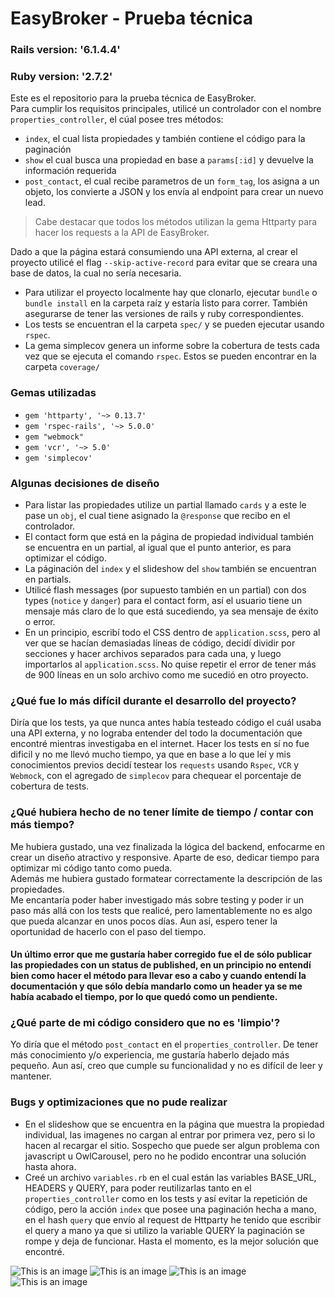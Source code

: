 # EasyBroker - Prueba técnica

### Rails version: '6.1.4.4'
### Ruby version: '2.7.2'

Este es el repositorio para la prueba técnica de EasyBroker. <br>
Para cumplir los requisitos principales, utilicé un controlador con el nombre `properties_controller`, el cúal posee tres métodos: <br>
* `index`, el cual lista propiedades y también contiene el código para la paginación
* `show` el cual busca una propiedad en base a `params[:id]` y devuelve la información requerida
* `post_contact`, el cual recibe parametros de un `form_tag`, los asigna a un objeto, los convierte a JSON y los envía al endpoint para crear un nuevo lead. <br>
> Cabe destacar que todos los métodos utilizan la gema Httparty para hacer los requests a la API de EasyBroker. <br>

Dado a que la página estará consumiendo una API externa, al crear el proyecto utilicé el flag `--skip-active-record` para evitar que se creara una base de datos, la cual no sería necesaria. <br>

* Para utilizar el proyecto localmente hay que clonarlo, ejecutar `bundle` o `bundle install` en la carpeta raíz y estaría listo para correr. También asegurarse de tener las versiones de rails y ruby correspondientes. 
* Los tests se encuentran el la carpeta `spec/` y se pueden ejecutar usando `rspec`. 
* La gema simplecov genera un informe sobre la cobertura de tests cada vez que se ejecuta el comando `rspec`. Estos se pueden encontrar en la carpeta `coverage/`

### Gemas utilizadas
* `gem 'httparty', '~> 0.13.7'`
* `gem 'rspec-rails', '~> 5.0.0'`
* `gem "webmock"`
* `gem 'vcr', '~> 5.0'`
* `gem 'simplecov'`

### Algunas decisiones de diseño
* Para listar las propiedades utilize un partial llamado `cards` y a este le pase un `obj`, el cual tiene asignado la `@response` que recibo en el controlador.
* El contact form que está en la página de propiedad individual también se encuentra en un partial, al igual que el punto anterior, es para optimizar el código.
* La páginación del `index` y el slideshow del `show` también se encuentran en partials.
* Utilicé flash messages (por supuesto también en un partial) con dos types (`notice` y `danger`) para el contact form, así el usuario tiene un mensaje más claro de lo que está sucediendo, ya sea mensaje de éxito o error.
* En un principio, escribí todo el CSS dentro de `application.scss`, pero al ver que se hacían demasiadas líneas de código, decidí dividir por secciones y hacer archivos separados para cada una, y luego importarlos al `application.scss`. No quise repetir el error de tener más de 900 líneas en un solo archivo como me sucedió en otro proyecto.

### ¿Qué fue lo más difícil durante el desarrollo del proyecto?
Diría que los tests, ya que nunca antes había testeado código el cuál usaba una API externa, y no lograba entender del todo la documentación que encontré mientras investigaba en el internet. Hacer los tests en sí no fue dificil y no me llevó mucho tiempo, ya que en base a lo que leí y mis conocimientos previos decidí testear los `requests` usando `Rspec`, `VCR` y `Webmock`, con el agregado de `simplecov` para chequear el porcentaje de cobertura de tests. 
### ¿Qué hubiera hecho de no tener límite de tiempo / contar con más tiempo?
Me hubiera gustado, una vez finalizada la lógica del backend, enfocarme en crear un diseño atractivo y responsive. Aparte de eso, dedicar tiempo para optimizar mi código tanto como pueda. <br>
Además me hubiera gustado formatear correctamente la descripción de las propiedades. <br>
Me encantaría poder haber investigado más sobre testing y poder ir un paso más allá con los tests que realicé, pero lamentablemente no es algo que pueda alcanzar en unos pocos días. Aun así, espero tener la oportunidad de hacerlo con el paso del tiempo.  <br>
#### Un último error que me gustaría haber corregido fue el de sólo publicar las propiedades con un status de published, en un principio no entendí bien como hacer el método para llevar eso a cabo y cuando entendí la documentación y que sólo debía mandarlo como un header ya se me había acabado el tiempo, por lo que quedó como un pendiente.
### ¿Qué parte de mi código considero que no es 'limpio'?
Yo diría que el método `post_contact` en el `properties_controller`. De tener más conocimiento y/o experiencia, me gustaría haberlo dejado más pequeño. Aun así, creo que cumple su funcionalidad y no es difícil de leer y mantener. 
### Bugs y optimizaciones que no pude realizar
* En el slideshow que se encuentra en la página que muestra la propiedad individual, las imagenes no cargan al entrar por primera vez, pero si lo hacen al recargar el sitio. Sospecho que puede ser algun problema con javascript u OwlCarousel, pero no he podido encontrar una solución hasta ahora.
* Creé un archivo `variables.rb` en el cual están las variables BASE_URL, HEADERS y QUERY, para poder reutilizarlas tanto en el `properties_controller` como en los tests y así evitar la repetición de código, pero la acción `index` que posee una paginación hecha a mano, en el hash `query` que envío al request de Httparty he tenido que escribir el query a mano ya que si utilizo la variable QUERY la paginación se rompe y deja de funcionar. Hasta el momento, es la mejor solución que encontré. 

![This is an image](https://i.postimg.cc/QCJz5n9H/Screenshot-from-2021-12-21-14-07-22.png)
![This is an image](https://i.postimg.cc/Xqbhr0vR/Screenshot-from-2021-12-21-14-07-27.png)
![This is an image](https://i.postimg.cc/59BTZj7b/Screenshot-from-2021-12-21-14-07-49.png)
![This is an image](https://i.postimg.cc/xCHhjd9G/Screenshot-from-2021-12-21-14-07-53.png)

